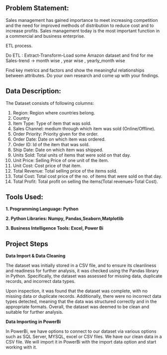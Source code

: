 ## Problem Statement:
Sales management has gained importance to meet increasing competition and the need for improved methods of distribution to reduce cost and to increase profits. Sales management today is the most important function in a commercial and business enterprise.

ETL process.

Do ETL : Extract-Transform-Load some Amazon dataset and find for me
Sales-trend -> month wise , year wise , yearly_month wise

Find key metrics and factors and show the meaningful relationships between attributes.
Do your own research and come up with your findings.


## Data Description:
The Dataset consists of following columns:

1. Region: Region where countries belong.
2. Country
3. Item Type: Type of item that was sold.	
4. Sales Channel:	medium through which item was sold (Online/Offline).
5. Order Priority: Priority given for the order.
6. Order Date: Date on which item was ordered.
7. Order ID: Id of the item that was sold.
8. Ship Date:	Date on which item was shipped.
9. Units Sold: Total units of items that were sold on that day.
10. Unit Price:	Selling Price of one unit of the item.
11. Unit Cost: Cost price of that item.
12. Total Revenue:	Total selling price of the items sold. 
13. Total Cost: Total cost price of the no. of items that were sold on that day.
14. Total Profit: Total profit on selling the items(Total revenues-Total Cost).

## Tools Used:
**1. Programming Language: Python**

**2. Python Libraries: Numpy, Pandas,Seaborn,Matplotlib**

**3. Business Intelligence Tools: Excel, Power Bi**

## Project Steps
**Data Import & Data Cleaning**

The dataset was initially stored in a CSV file, and to ensure its cleanliness and readiness for further analysis, it was checked using the Pandas library in Python. Specifically, the dataset was assessed for missing data, duplicate records, and incorrect data types.

Upon inspection, it was found that the dataset was complete, with no missing data or duplicate records. Additionally, there were no incorrect data types detected, meaning that the data was structured correctly and in the appropriate formats. Overall, the dataset was deemed to be clean and suitable for further analysis.

**Data Importing in PowerBi**

In PowerBi, we have options to connect to our dataset via various options such as SQL Server, MYSQL, excel or CSV files. We have our clean data in a CSV file. We will import it in PowerBi with the import data option and start working with it.
